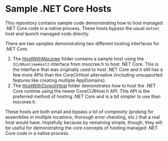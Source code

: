 Sample .NET Core Hosts
======================

This repository contains sample code demonstrating how to host managed .NET Core code in a native process. These hosts bypass the usual `dotnet` host and launch managed code directly.

There are two samples demonstrating two different hosting interfaces for .NET Core.

1. The [HostWithMscoree](HostWithMscoree) folder contains a sample host using the `ICLRRuntimeHost2` interface from msocree.h to host .NET Core. This is the interface that was originally used to host .NET Core and it still has a few more APIs than the CoreClrHost alternative (including unsupported features like creating multiple AppDomains).
1. The [HostWithCoreclrHost](HostWithCoreclrhost) folder demonstrates how to host the .NET Core runtime using the newer CoreCLRHost.h API. This API is the preferred method of hosting .NET Core and is a bit simpler to use than mscoree.h.

These hosts are both small and bypass a lot of complexity (probing for assemblies in multiple locations, thorough error checking, etc.) that a real host would have. Hopefully because by remaining simple, though, they will be useful for demonstrating the core concepts of hosting managed .NET Core code in a native process.